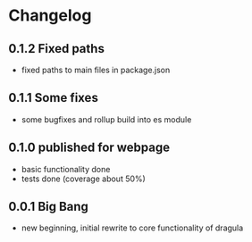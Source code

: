 # Changelog


## 0.1.2 Fixed paths
- fixed paths to main files in package.json

## 0.1.1 Some fixes
- some bugfixes and rollup build into es module

## 0.1.0 published for webpage
- basic functionality done
- tests done (coverage about 50%)

## 0.0.1 Big Bang
- new beginning, initial rewrite to core functionality of dragula